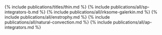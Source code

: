 {% include publications/titles/thin.md %}
{% include publications/all/sp-integrators-b.md %}
{% include publications/all/irksome-galerkin.md %}
{% include publications/all/enstrophy.md %}
{% include publications/all/natural-convection.md %}
{% include publications/all/ap-integrators.md %}